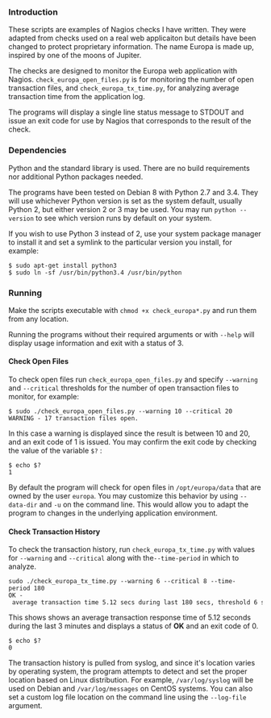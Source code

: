 ### Introduction

These scripts are examples of Nagios checks I have written. They were adapted from checks used on a real web applicaiton but details have been changed to protect proprietary information. The name Europa is made up, inspired by one of the moons of Jupiter.

The checks are designed to monitor the Europa web application with Nagios. `check_europa_open_files.py` is for monitoring the number of open transaction files, and `check_europa_tx_time.py`, for analyzing average transaction time from the application log.

The programs will display a single line status message to STDOUT and issue an exit code for use by Nagios that corresponds to the result of the check.

### Dependencies

Python and the standard library is used.  There are no build requirements nor additional Python packages needed.

The programs have been tested on Debian 8 with Python 2.7 and 3.4.  They will use whichever Python version is set as the system default, usually Python 2, but either version 2 or 3 may be used. You may run `python --version` to see which version runs by default on your system.

If you wish to use Python 3 instead of 2, use your system package manager to install it and set a symlink to the particular version you install, for example:

	$ sudo apt-get install python3
 	$ sudo ln -sf /usr/bin/python3.4 /usr/bin/python

### Running

Make the scripts executable with `chmod +x check_europa*.py` and run them from any location.

Running the programs without their required arguments or with `--help` will display usage information and exit with a status of 3.

#### Check Open Files

To check open files run `check_europa_open_files.py` and specify `--warning` and `--critical` thresholds for the number of open transaction files to monitor, for example:

	$ sudo ./check_europa_open_files.py --warning 10 --critical 20
	WARNING - 17 transaction files open.

In this case a warning is displayed since the result is between 10 and 20, and an exit code of 1 is issued. You may confirm the exit code by checking the value of the variable `$?` :

	$ echo $?
	1

By default the program will check for open files in `/opt/europa/data` that are owned by the user `europa`.  You may customize this behavior by using `--data-dir` and `-u` on the command line. This would allow you to adapt the program to changes in the underlying application environment.

#### Check Transaction History

To check the transaction history, run `check_europa_tx_time.py` with values for `--warning` and `--critical` along with the`--time-period` in which to analyze.

	sudo ./check_europa_tx_time.py --warning 6 --critical 8 --time-period 180
	OK - average transaction time 5.12 secs during last 180 secs, threshold 6 secs

This shows shows an average transaction response time of 5.12 seconds during the last 3 minutes and displays a status of **OK** and an exit code of 0.

	$ echo $?
	0

The transaction history is pulled from syslog, and since it's location varies by operating system, the program attempts to detect and set the proper location based on Linux distribution. For example, `/var/log/syslog` will be used on Debian and `/var/log/messages` on CentOS systems. You can also set a custom log file location on the command line using the `--log-file` argument.
